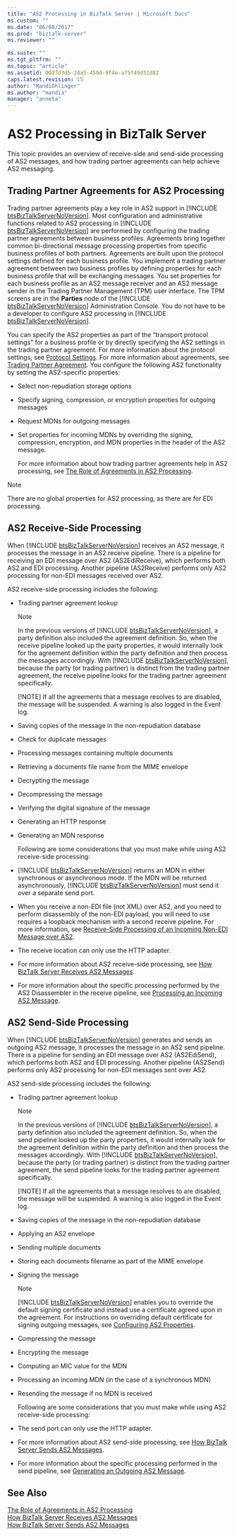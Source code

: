 ```yaml
---
title: "AS2 Processing in BizTalk Server | Microsoft Docs"
ms.custom: ""
ms.date: "06/08/2017"
ms.prod: "biztalk-server"
ms.reviewer: ""

ms.suite: ""
ms.tgt_pltfrm: ""
ms.topic: "article"
ms.assetid: 0027d3db-24a5-459d-9f4e-a75f49d31d82
caps.latest.revision: 15
author: "MandiOhlinger"
ms.author: "mandia"
manager: "anneta"
---
```

# AS2 Processing in BizTalk Server
This topic provides an overview of receive-side and send-side processing of AS2 messages, and how trading partner agreements can help achieve AS2 messaging.  
  
## Trading Partner Agreements for AS2 Processing  
 Trading partner agreements play a key role in AS2 support in [!INCLUDE [btsBizTalkServerNoVersion](../includes/btsbiztalkservernoversion-md.md)]. Most configuration and administrative functions related to AS2 processing in [!INCLUDE [btsBizTalkServerNoVersion](../includes/btsbiztalkservernoversion-md.md)] are performed by configuring the trading partner agreements between business profiles. Agreements bring together common bi-directional message processing properties from specific business profiles of both partners. Agreements are built upon the protocol settings defined for each business profile. You implement a trading partner agreement between two business profiles by defining properties for each business profile that will be exchanging messages. You set properties for each business profile as an AS2 message receiver and an AS2 message sender in the Trading Partner Management (TPM) user interface. The TPM screens are in the <strong>Parties</strong> node of the [!INCLUDE [btsBizTalkServerNoVersion](../includes/btsbiztalkservernoversion-md.md)] Administration Console. You do not have to be a developer to configure AS2 processing in [!INCLUDE [btsBizTalkServerNoVersion](../includes/btsbiztalkservernoversion-md.md)].  
  
 You can specify the AS2 properties as part of the “transport protocol settings” for a business profile or by directly specifying the AS2 settings in the trading partner agreement. For more information about the protocol settings, see [Protocol Settings](../core/protocol-settings.md). For more information about agreements, see [Trading Partner Agreement](../core/trading-partner-agreement.md).  You configure the following AS2 functionality by setting the AS2-specific properties:  
  
- Select non-repudiation storage options  
  
- Specify signing, compression, or encryption properties for outgoing messages  
  
- Request MDNs for outgoing messages  
  
- Set properties for incoming MDNs by overriding the signing, compression, encryption, and MDN properties in the header of the AS2 message.  
  
  For more information about how trading partner agreements help in AS2 processing, see [The Role of Agreements in AS2 Processing](../core/the-role-of-agreements-in-as2-processing.md).  
  
> [!NOTE]
>  There are no global properties for AS2 processing, as there are for EDI processing.  
  
## AS2 Receive-Side Processing  
 When [!INCLUDE [btsBizTalkServerNoVersion](../includes/btsbiztalkservernoversion-md.md)] receives an AS2 message, it processes the message in an AS2 receive pipeline. There is a pipeline for receiving an EDI message over AS2 (AS2EdiReceive), which performs both AS2 and EDI processing. Another pipeline (AS2Receive) performs only AS2 processing for non-EDI messages received over AS2.  
  
 AS2 receive-side processing includes the following:  
  
- Trading partner agreement lookup  
  
  > [!NOTE]
  >  In the previous versions of [!INCLUDE [btsBizTalkServerNoVersion](../includes/btsbiztalkservernoversion-md.md)], a party definition also included the agreement definition. So, when the receive pipeline looked up the party properties, it would internally look for the agreement definition within the party definition and then process the messages accordingly. With [!INCLUDE [btsBizTalkServerNoVersion](../includes/btsbiztalkservernoversion-md.md)], because the party (or trading partner) is distinct from the trading partner agreement, the receive pipeline looks for the trading partner agreement specifically.  
  > 
  > [!NOTE]
  >  If all the agreements that a message resolves to are disabled, the message will be suspended.  A warning is also logged in the Event log.  
  
- Saving copies of the message in the non-repudiation database  
  
- Check for duplicate messages  
  
- Processing messages containing multiple documents  
  
- Retrieving a documents file name from the MIME envelope  
  
- Decrypting the message  
  
- Decompressing the message  
  
- Verifying the digital signature of the message  
  
- Generating an HTTP response  
  
- Generating an MDN response  
  
  Following are some considerations that you must make while using AS2 receive-side processing:  
  
- [!INCLUDE [btsBizTalkServerNoVersion](../includes/btsbiztalkservernoversion-md.md)] returns an MDN in either synchronous or asynchronous mode. If the MDN will be returned asynchronously, [!INCLUDE [btsBizTalkServerNoVersion](../includes/btsbiztalkservernoversion-md.md)] must send it over a separate send port.  
  
- When you receive a non-EDI file (not XML) over AS2, and you need to perform disassembly of the non-EDI payload, you will need to use requires a loopback mechanism with a second receive pipeline. For more information, see [Receive-Side Processing of an Incoming Non-EDI Message over AS2](../core/receive-side-processing-of-an-incoming-non-edi-message-over-as2.md).  
  
- The receive location can only use the HTTP adapter.  
  
- For more information about AS2 receive-side processing, see [How BizTalk Server Receives AS2 Messages](../core/how-biztalk-server-receives-as2-messages.md).  
  
- For more information about the specific processing performed by the AS2 Disassembler in the receive pipeline, see [Processing an Incoming AS2 Message](../core/processing-an-incoming-as2-message.md).  
  
## AS2 Send-Side Processing  
 When [!INCLUDE [btsBizTalkServerNoVersion](../includes/btsbiztalkservernoversion-md.md)] generates and sends an outgoing AS2 message, it processes the message in an AS2 send pipeline. There is a pipeline for sending an EDI message over AS2 (AS2EdiSend), which performs both AS2 and EDI processing. Another pipeline (AS2Send) performs only AS2 processing for non-EDI messages sent over AS2.  
  
 AS2 send-side processing includes the following:  
  
- Trading partner agreement lookup  
  
  > [!NOTE]
  >  In the previous versions of [!INCLUDE [btsBizTalkServerNoVersion](../includes/btsbiztalkservernoversion-md.md)], a party definition also included the agreement definition. So, when the send pipeline looked up the party properties, it would internally look for the agreement definition within the party definition and then process the messages accordingly. With [!INCLUDE [btsBizTalkServerNoVersion](../includes/btsbiztalkservernoversion-md.md)], because the party (or trading partner) is distinct from the trading partner agreement, the send pipeline looks for the trading partner agreement specifically.  
  > 
  > [!NOTE]
  >  If all the agreements that a message resolves to are disabled, the message will be suspended.  A warning is also logged in the Event log.  
  
- Saving copies of the message in the non-repudiation database  
  
- Applying an AS2 envelope  
  
- Sending multiple documents  
  
- Storing each documents filename as part of the MIME envelope  
  
- Signing the message  
  
  > [!NOTE]
  >  [!INCLUDE [btsBizTalkServerNoVersion](../includes/btsbiztalkservernoversion-md.md)] enables you to override the default signing certificate and instead use a certificate agreed upon in the agreement. For instructions on overriding default certificate for signing outgoing messages, see [Configuring AS2 Properties](../core/configuring-as2-properties.md).  
  
- Compressing the message  
  
- Encrypting the message  
  
- Computing an MIC value for the MDN  
  
- Processing an incoming MDN (in the case of a synchronous MDN)  
  
- Resending the message if no MDN is received  
  
  Following are some considerations that you must make while using AS2 receive-side processing:  
  
- The send port can only use the HTTP adapter.  
  
- For more information about AS2 send-side processing, see [How BizTalk Server Sends AS2 Messages](../core/how-biztalk-server-sends-as2-messages.md).  
  
- For more information about the specific processing performed in the send pipeline, see [Generating an Outgoing AS2 Message](../core/generating-an-outgoing-as2-message.md).  
  
## See Also  
 [The Role of Agreements in AS2 Processing](../core/the-role-of-agreements-in-as2-processing.md)   
 [How BizTalk Server Receives AS2 Messages](../core/how-biztalk-server-receives-as2-messages.md)   
 [How BizTalk Server Sends AS2 Messages](../core/how-biztalk-server-sends-as2-messages.md)